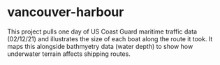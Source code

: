 # vancouver-harbour

This project pulls one day of US Coast Guard maritime traffic data (02/12/21) and illustrates the size of each boat along the route it took. It maps this alongside bathmyetry data (water depth) to show how underwater terrain affects shipping routes.
